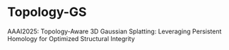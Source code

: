 # Topology-GS
AAAI2025: Topology-Aware 3D Gaussian Splatting: Leveraging Persistent Homology for Optimized Structural Integrity
